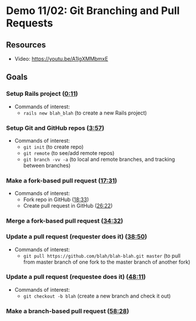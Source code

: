 
# Demo 11/02: Git Branching and Pull Requests

## Resources
* Video: https://youtu.be/A1lgXMMbmxE
 
## Goals

### Setup Rails project ([0:11](https://youtu.be/A1lgXMMbmxE?t=11s))
- Commands of interest:
  + `rails new blah_blah` (to create a new Rails project)

### Setup Git and GitHub repos ([3:57](https://youtu.be/A1lgXMMbmxE?t=3m57s))
- Commands of interest:
  + `git init` (to create repo)
  + `git remote` (to see/add remote repos)
  + `git branch -vv -a` (to local and remote branches, and tracking between branches) 

### Make a fork-based pull request ([17:31](https://youtu.be/A1lgXMMbmxE?t=17m31s))
- Commands of interest:
  + Fork repo in GitHub ([18:33](https://youtu.be/A1lgXMMbmxE?t=18m33s))
  + Create pull request in GitHub ([26:22](https://youtu.be/A1lgXMMbmxE?t=26m22s))

### Merge a fork-based pull request ([34:32](https://youtu.be/A1lgXMMbmxE?t=34m32s))

### Update a pull request (requester does it) ([38:50](https://youtu.be/A1lgXMMbmxE?t=38m50s))
- Commands of interest:
  + `git pull https://github.com/blah/blah-blah.git master` (to pull from master branch of one fork to the master branch of another fork)

### Update a pull request (requestee does it) ([48:11](https://youtu.be/A1lgXMMbmxE?t=48m11s))
- Commands of interest:
  + `git checkout -b blah` (create a new branch and check it out)

### Make a branch-based pull request ([58:28](https://youtu.be/A1lgXMMbmxE?t=58m28s))


